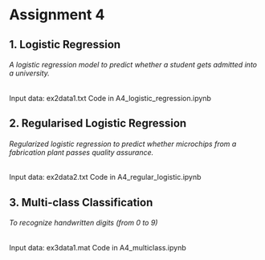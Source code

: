 # Assignment 4

## 1. Logistic Regression
###### A logistic regression model to predict whether a student gets admitted into a university.
Input data: ex2data1.txt
Code in A4_logistic_regression.ipynb

## 2. Regularised Logistic Regression
###### Regularized logistic regression to predict whether microchips from a fabrication plant passes quality assurance.
Input data: ex2data2.txt
Code in A4_regular_logistic.ipynb

## 3. Multi-class Classification
###### To recognize handwritten digits (from 0 to 9)
Input data: ex3data1.mat
Code in A4_multiclass.ipynb
